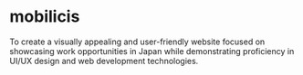 # mobilicis
To create a visually appealing and user-friendly website focused on showcasing work opportunities in Japan while demonstrating proficiency in UI/UX design and web development technologies.
